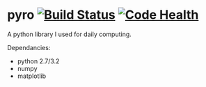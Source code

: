 pyro [![Build Status](https://travis-ci.org/eddyxu/pyro.png?branch=master)](https://travis-ci.org/eddyxu/pyro) [![Code Health](https://landscape.io/github/eddyxu/pyro/master/landscape.png)](https://landscape.io/github/eddyxu/pyro/master)
====

A python library I used for daily computing.

Dependancies:
 * python 2.7/3.2
 * numpy
 * matplotlib

